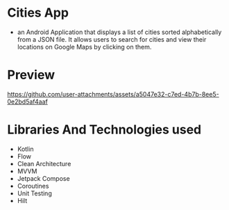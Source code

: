 # Cities App
* an Android Application that displays a list of cities sorted alphabetically from a JSON file. It allows users to search for cities and view their locations on Google Maps by clicking on them.

 # Preview


https://github.com/user-attachments/assets/a5047e32-c7ed-4b7b-8ee5-0e2bd5af4aaf



 # Libraries And Technologies used
* Kotlin
* Flow
* Clean Architecture
* MVVM
* Jetpack Compose
* Coroutines
* Unit Testing
* Hilt
  

